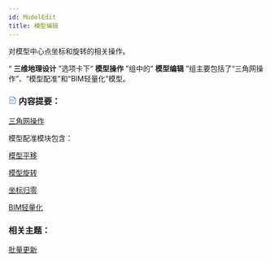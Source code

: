 ```yaml
---
id: ModelEdit
title: 模型编辑
---
```

对模型中心点坐标和旋转的相关操作。

“ **三维地理设计** ”选项卡下“ **模型操作** ”组中的“ **模型编辑** ”组主要包括了“三角网操作”、“模型配准”和“BIM轻量化”模型。

### ![](../../../img/read.gif) 内容提要：


[三角网操作](../ModelOperation/TINModelOperation)

模型配准模块包含：

[模型平移](ModelMove)

[模型旋转](ModelRotate)

[坐标归零](ZeroUser)

 [BIM轻量化](../../BIMModle/BIMModle)

###  相关主题：

 [批量更新](../BatchUpdata)



